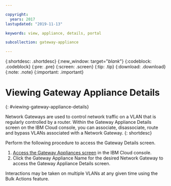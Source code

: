 ```yaml
---

copyright:
  years: 2017
lastupdated: "2019-11-13"

keywords: view, appliance, details, portal

subcollection: gateway-appliance

---
```


{:shortdesc: .shortdesc}
{:new_window: target="_blank_"}
{:codeblock: .codeblock}
{:pre: .pre}
{:screen: .screen}
{:tip: .tip}
{:download: .download}
{:note: .note}
{:important: .important}

# Viewing Gateway Appliance Details
{: #viewing-gateway-appliance-details}

Network Gateways are used to control network traffic on a VLAN that is regularly controlled by a router. Within the Gateway Appliance Details screen on the IBM Cloud console, you can associate, disassociate, route and bypass VLANs associated with a Network Gateway.
{: shortdesc}

Perform the following procedure to access the Gateway Details screen.

1. [Access the Gateway Appliances screen](/docs/infrastructure/gateway-appliance?topic=gateway-appliance-viewing-all-gateway-appliances#viewing-all-gateway-appliances) in the IBM Cloud console.
2. Click the Gateway Appliance Name for the desired Network Gateway to access the Gateway Appliance Details screen.

Interactions may be taken on multiple VLANs at any given time using the Bulk Actions feature.
